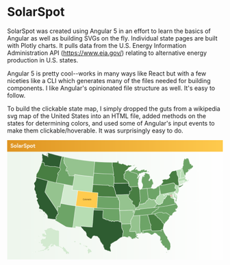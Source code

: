 # SolarSpot

SolarSpot was created using Angular 5 in an effort to learn the basics of Angular as well as building SVGs on the fly.  Individual state pages are built with Plotly charts.  It pulls data from the U.S. Energy Information Administration API (https://www.eia.gov/) relating to alternative energy production in U.S. states.

Angular 5 is pretty cool--works in many ways like React but with a few niceties like a CLI which generates many of the files needed for building components.  I like Angular's opinionated file structure as well.  It's easy to follow.

To build the clickable state map, I simply dropped the guts from a wikipedia svg map of the United States into an HTML file, added methods on the states for determining colors, and used some of Angular's input events to make them clickable/hoverable.  It was surprisingly easy to do.

![screenshot](solarspot-ss.png)